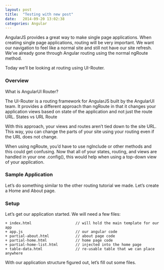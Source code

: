 ```yaml
---
layout: post
title:  "Testing with new post"
date:   2014-09-20 13:02:38
categories: Angular
---
```


AngularJS provides a great way to make single page applications. When creating single page applications, routing will be very important. We want our navigation to feel like a normal site and still not have our site refresh. We’ve already gone through Angular routing using the normal ngRoute method.

Today we’ll be looking at routing using UI-Router.


### Overview

What is AngularUI Router?

The UI-Router is a routing framework for AngularJS built by the AngularUI team. It provides a different approach than ngRoute in that it changes your application views based on state of the application and not just the route URL.
States vs URL Route

With this approach, your views and routes aren’t tied down to the site URL. This way, you can change the parts of your site using your routing even if the URL does not change.

When using ngRoute, you’d have to use ngInclude or other methods and this could get confusing. Now that all of your states, routing, and views are handled in your one .config(), this would help when using a top-down view of your application.

### Sample Application

Let’s do something similar to the other routing tutorial we made. Let’s create a Home and About page.

### Setup

Let’s get our application started. We will need a few files:

```
+ index.html 					// will hold the main template for our app
+ app.js 						// our angular code
+ partial-about.html 			// about page code
+ partial-home.html 			// home page code
+ partial-home-list.html 		// injected into the home page
+ table-data.html 				// re-usable table that we can place anywhere
```

With our application structure figured out, let’s fill out some files.
